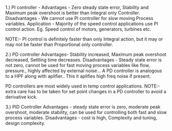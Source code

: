 1.) PI controller -
Advantages - Zero steady state error, Stability and Maximum peak overshoot is better than Integral only Controller.
Disadvantages - We cannot use PI controller for slow moving Process variables.
Application - Majority of the speed control applications use PI control action. Eg. Speed control of motors, generators, turbines etc.

NOTE:- PI control is definitely faster than only Integral action, but it may or may not be faster than Proportional only controller.

2.) PD controller
Advantages- Stability increased, Maximum peak overshoot decreased, Settling time decreases.
Disadvantages - Steady state error is not zero, cannot be used for fast moving process variables like flow, pressure., highly affected by external noise... A PD controller is analogous to a HPF along with aplifier.. This it aplifies high freq noise if present.

PD controllers are most widely used in temp control applications.
NOTE:- extra care has to be taken for set point changes in a PD controller to avoid a derivative kick.

3.) PID Controller
Advantages - steady state error is zero, moderate peak overshoot, moderate stability, can be used for controlling both fast and slow process variables.
Disadvantages - cost is high, Complexity and tuning, design complexity.
